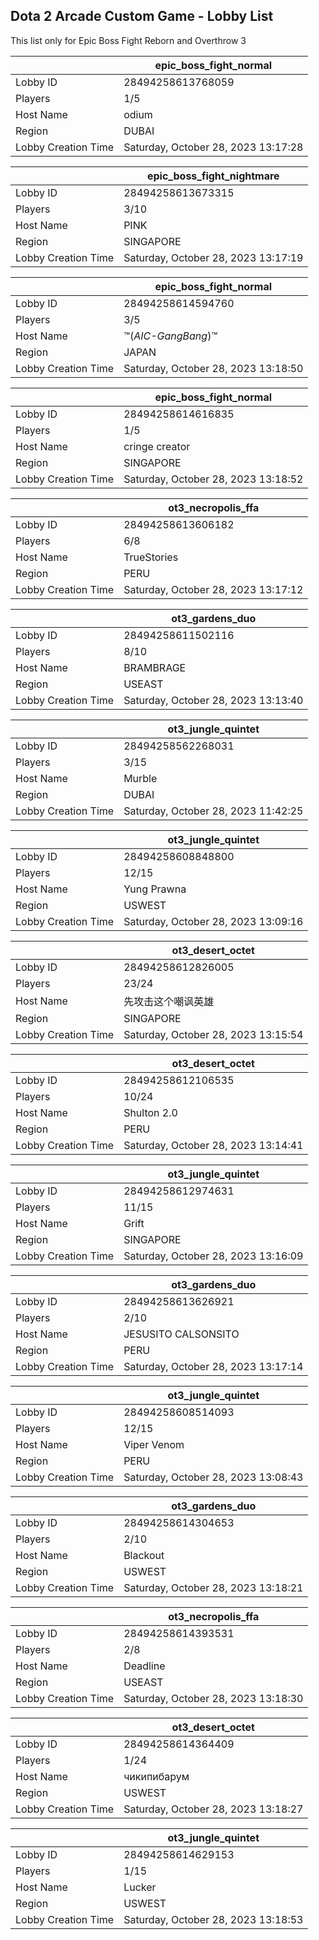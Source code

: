 ## Dota 2 Arcade Custom Game - Lobby List

This list only for Epic Boss Fight Reborn and Overthrow 3

|  | epic_boss_fight_normal |
| ------ | ------ |
| Lobby ID | 28494258613768059 |
| Players | 1/5 |
| Host Name | оdium |
| Region | DUBAI |
| Lobby Creation Time | Saturday, October 28, 2023 13:17:28 |


|  | epic_boss_fight_nightmare |
| ------ | ------ |
| Lobby ID | 28494258613673315 |
| Players | 3/10 |
| Host Name | PINK |
| Region | SINGAPORE |
| Lobby Creation Time | Saturday, October 28, 2023 13:17:19 |


|  | epic_boss_fight_normal |
| ------ | ------ |
| Lobby ID | 28494258614594760 |
| Players | 3/5 |
| Host Name | ™(*AIC-GangBang*)™ |
| Region | JAPAN |
| Lobby Creation Time | Saturday, October 28, 2023 13:18:50 |


|  | epic_boss_fight_normal |
| ------ | ------ |
| Lobby ID | 28494258614616835 |
| Players | 1/5 |
| Host Name | cringe creator |
| Region | SINGAPORE |
| Lobby Creation Time | Saturday, October 28, 2023 13:18:52 |


|  | ot3_necropolis_ffa |
| ------ | ------ |
| Lobby ID | 28494258613606182 |
| Players | 6/8 |
| Host Name | TrueStories |
| Region | PERU |
| Lobby Creation Time | Saturday, October 28, 2023 13:17:12 |


|  | ot3_gardens_duo |
| ------ | ------ |
| Lobby ID | 28494258611502116 |
| Players | 8/10 |
| Host Name | BRAMBRAGE |
| Region | USEAST |
| Lobby Creation Time | Saturday, October 28, 2023 13:13:40 |


|  | ot3_jungle_quintet |
| ------ | ------ |
| Lobby ID | 28494258562268031 |
| Players | 3/15 |
| Host Name | Murble |
| Region | DUBAI |
| Lobby Creation Time | Saturday, October 28, 2023 11:42:25 |


|  | ot3_jungle_quintet |
| ------ | ------ |
| Lobby ID | 28494258608848800 |
| Players | 12/15 |
| Host Name | Yung Prawna |
| Region | USWEST |
| Lobby Creation Time | Saturday, October 28, 2023 13:09:16 |


|  | ot3_desert_octet |
| ------ | ------ |
| Lobby ID | 28494258612826005 |
| Players | 23/24 |
| Host Name | 先攻击这个嘲讽英雄 |
| Region | SINGAPORE |
| Lobby Creation Time | Saturday, October 28, 2023 13:15:54 |


|  | ot3_desert_octet |
| ------ | ------ |
| Lobby ID | 28494258612106535 |
| Players | 10/24 |
| Host Name | Shulton 2.0 |
| Region | PERU |
| Lobby Creation Time | Saturday, October 28, 2023 13:14:41 |


|  | ot3_jungle_quintet |
| ------ | ------ |
| Lobby ID | 28494258612974631 |
| Players | 11/15 |
| Host Name | Grift |
| Region | SINGAPORE |
| Lobby Creation Time | Saturday, October 28, 2023 13:16:09 |


|  | ot3_gardens_duo |
| ------ | ------ |
| Lobby ID | 28494258613626921 |
| Players | 2/10 |
| Host Name | JESUSITO CALSONSITO |
| Region | PERU |
| Lobby Creation Time | Saturday, October 28, 2023 13:17:14 |


|  | ot3_jungle_quintet |
| ------ | ------ |
| Lobby ID | 28494258608514093 |
| Players | 12/15 |
| Host Name | Viper Venom |
| Region | PERU |
| Lobby Creation Time | Saturday, October 28, 2023 13:08:43 |


|  | ot3_gardens_duo |
| ------ | ------ |
| Lobby ID | 28494258614304653 |
| Players | 2/10 |
| Host Name | Blackout |
| Region | USWEST |
| Lobby Creation Time | Saturday, October 28, 2023 13:18:21 |


|  | ot3_necropolis_ffa |
| ------ | ------ |
| Lobby ID | 28494258614393531 |
| Players | 2/8 |
| Host Name | Deadline |
| Region | USEAST |
| Lobby Creation Time | Saturday, October 28, 2023 13:18:30 |


|  | ot3_desert_octet |
| ------ | ------ |
| Lobby ID | 28494258614364409 |
| Players | 1/24 |
| Host Name | чикипибарум |
| Region | USWEST |
| Lobby Creation Time | Saturday, October 28, 2023 13:18:27 |


|  | ot3_jungle_quintet |
| ------ | ------ |
| Lobby ID | 28494258614629153 |
| Players | 1/15 |
| Host Name | Lucker |
| Region | USWEST |
| Lobby Creation Time | Saturday, October 28, 2023 13:18:53 |


